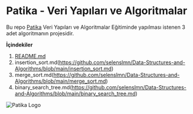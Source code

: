 # Patika - Veri Yapıları ve Algoritmalar
Bu repo [Patika](https://www.patika.dev/) Veri Yapıları ve Algoritmalar Eğitiminde yapılması istenen 3 adet algoritmanın projesidir. 

**İçindekiler**
1. [README.md](https://github.com/selenslmn/Data-Structures-and-Algorithms/blob/main/README.md)
2. insertion_sort.md(https://github.com/selenslmn/Data-Structures-and-Algorithms/blob/main/insertion_sort.md)
3. merge_sort.md(https://github.com/selenslmn/Data-Structures-and-Algorithms/blob/main/merge_sort.md)
4. binary_search_tree.md(https://github.com/selenslmn/Data-Structures-and-Algorithms/blob/main/binary_search_tree.md)

![Patika Logo](https://patika-prod.s3.eu-central-1.amazonaws.com/staticFiles/patikaLogo.png)